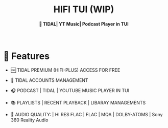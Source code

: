 <h1 align="center">  HIFI TUI  (WIP) </h1>

<h4 align="center"> 🎵 TIDAL| YT Music| Podcast Player in TUI</h4>

<br>

# 🚀 Features

- 🆓 TIDAL PREMIUM (HIFI-PLUS) ACCESS FOR FREE 
  
- 👤 TIDAL ACCOUNTS MANAGEMENT

- 🎧 PODCAST | TIDAL | YOUTUBE MUSIC PLAYER IN TUI

- 📚 PLAYLISTS | RECENT PLAYBACK | LIBARAY MANAGEMENTS

- 📀 AUDIO QUALITY: | HI RES FLAC | FLAC | MQA | DOLBY-ATOMS | Sony 360 Reality Audio
